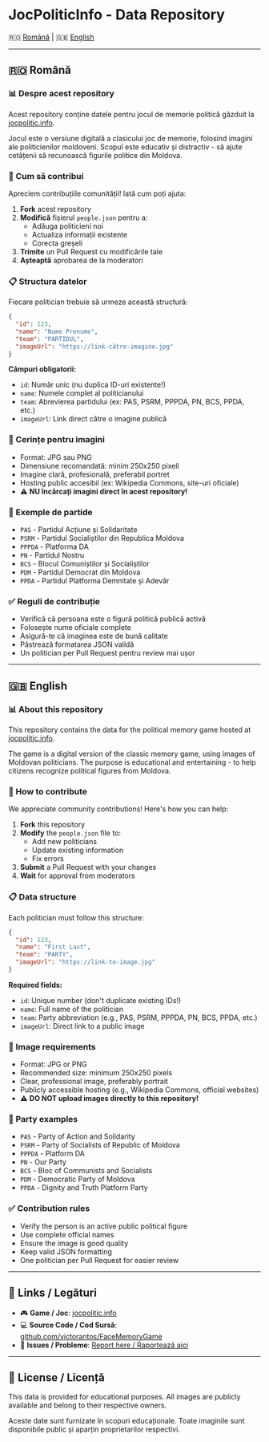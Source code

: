 # JocPoliticInfo - Data Repository

🇷🇴 [Română](#română) | 🇬🇧 [English](#english)

---

## 🇷🇴 Română

### 📊 Despre acest repository

Acest repository conține datele pentru jocul de memorie politică găzduit la [jocpolitic.info](https://jocpolitic.info).

Jocul este o versiune digitală a clasicului joc de memorie, folosind imagini ale politicienilor moldoveni. Scopul este educativ și distractiv - să ajute cetățenii să recunoască figurile politice din Moldova.

### 🤝 Cum să contribui

Apreciem contribuțiile comunității! Iată cum poți ajuta:

1. **Fork** acest repository
2. **Modifică** fișierul `people.json` pentru a:
   - Adăuga politicieni noi
   - Actualiza informații existente
   - Corecta greșeli
3. **Trimite** un Pull Request cu modificările tale
4. **Așteaptă** aprobarea de la moderatori

### 📋 Structura datelor

Fiecare politician trebuie să urmeze această structură:

```json
{
  "id": 123,
  "name": "Nume Prenume",
  "team": "PARTIDUL",
  "imageUrl": "https://link-către-imagine.jpg"
}
```

**Câmpuri obligatorii:**
- `id`: Număr unic (nu duplica ID-uri existente!)
- `name`: Numele complet al politicianului
- `team`: Abrevierea partidului (ex: PAS, PSRM, PPPDA, PN, BCS, PPDA, etc.)
- `imageUrl`: Link direct către o imagine publică

### 📸 Cerințe pentru imagini

- Format: JPG sau PNG
- Dimensiune recomandată: minim 250x250 pixeli
- Imagine clară, profesională, preferabil portret
- Hosting public accesibil (ex: Wikipedia Commons, site-uri oficiale)
- ⚠️ **NU încărcați imagini direct în acest repository!**

### 📝 Exemple de partide

- `PAS` - Partidul Acțiune și Solidaritate
- `PSRM` - Partidul Socialiștilor din Republica Moldova
- `PPPDA` - Platforma DA
- `PN` - Partidul Nostru
- `BCS` - Blocul Comuniștilor și Socialiștilor
- `PDM` - Partidul Democrat din Moldova
- `PPDA` - Partidul Platforma Demnitate și Adevăr

### ✅ Reguli de contribuție

- Verifică că persoana este o figură politică publică activă
- Folosește nume oficiale complete
- Asigură-te că imaginea este de bună calitate
- Păstrează formatarea JSON validă
- Un politician per Pull Request pentru review mai ușor

---

## 🇬🇧 English

### 📊 About this repository

This repository contains the data for the political memory game hosted at [jocpolitic.info](https://jocpolitic.info).

The game is a digital version of the classic memory game, using images of Moldovan politicians. The purpose is educational and entertaining - to help citizens recognize political figures from Moldova.

### 🤝 How to contribute

We appreciate community contributions! Here's how you can help:

1. **Fork** this repository
2. **Modify** the `people.json` file to:
   - Add new politicians
   - Update existing information
   - Fix errors
3. **Submit** a Pull Request with your changes
4. **Wait** for approval from moderators

### 📋 Data structure

Each politician must follow this structure:

```json
{
  "id": 123,
  "name": "First Last",
  "team": "PARTY",
  "imageUrl": "https://link-to-image.jpg"
}
```

**Required fields:**
- `id`: Unique number (don't duplicate existing IDs!)
- `name`: Full name of the politician
- `team`: Party abbreviation (e.g., PAS, PSRM, PPPDA, PN, BCS, PPDA, etc.)
- `imageUrl`: Direct link to a public image

### 📸 Image requirements

- Format: JPG or PNG
- Recommended size: minimum 250x250 pixels
- Clear, professional image, preferably portrait
- Publicly accessible hosting (e.g., Wikipedia Commons, official websites)
- ⚠️ **DO NOT upload images directly to this repository!**

### 📝 Party examples

- `PAS` - Party of Action and Solidarity
- `PSRM` - Party of Socialists of Republic of Moldova
- `PPPDA` - Platform DA
- `PN` - Our Party
- `BCS` - Bloc of Communists and Socialists
- `PDM` - Democratic Party of Moldova
- `PPDA` - Dignity and Truth Platform Party

### ✅ Contribution rules

- Verify the person is an active public political figure
- Use complete official names
- Ensure the image is good quality
- Keep valid JSON formatting
- One politician per Pull Request for easier review

---

## 🔗 Links / Legături

- 🎮 **Game / Joc**: [jocpolitic.info](https://jocpolitic.info)
- 💻 **Source Code / Cod Sursă**: [github.com/victorantos/FaceMemoryGame](https://github.com/victorantos/FaceMemoryGame)
- 🐛 **Issues / Probleme**: [Report here / Raportează aici](https://github.com/victorantos/JocPoliticInfo/issues)

---

## 📄 License / Licență

This data is provided for educational purposes. All images are publicly available and belong to their respective owners.

Aceste date sunt furnizate în scopuri educaționale. Toate imaginile sunt disponibile public și aparțin proprietarilor respectivi.
